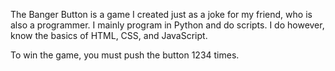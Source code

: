 The Banger Button is a game I created just as a joke for my friend, who is also a programmer.
I mainly program in Python and do scripts. I do however, know the basics of HTML, CSS, and JavaScript.

To win the game, you must push the button 1234 times.
